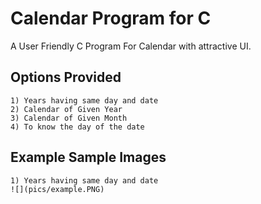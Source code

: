 # Calendar Program for C
A User Friendly C Program For Calendar with attractive UI.
## Options Provided
    1) Years having same day and date
    2) Calendar of Given Year
    3) Calendar of Given Month
    4) To know the day of the date
## Example Sample Images
    1) Years having same day and date
    ![](pics/example.PNG)
